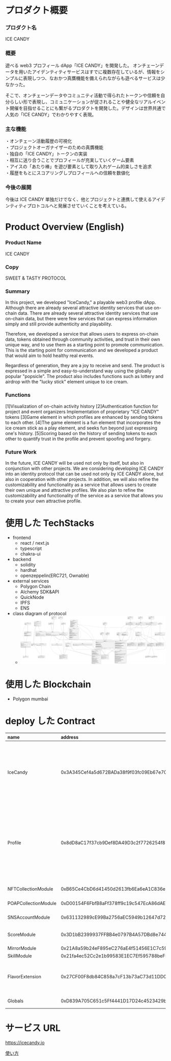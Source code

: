 # プロダクト概要

### プロダクト名

ICE CANDY

### 概要

遊べる web3 プロフィール dApp「ICE CANDY」を開発した。
オンチェーンデータを用いたアイデンティティサービスはすでに複数存在しているが、情報をシンプルに表現しつつ、なおかつ真贋機能を備えられながらも遊べるサービスは少なかった。

そこで、オンチェーンデータやコミュニティ活動で得られたトークンや信頼を自分らしい形で表現し、コミュニケーションが促されることや健全なリアルイベント開催を目指せることにも繋がるプロダクトを開発した。デザインは世界共通で人気の「ICE CANDY」でわかりやすく表現。

### 主な機能

・オンチェーン活動履歴の可視化  
・プロジェクトオーガナイザーのための真贋機能  
・独自の「ICE CANDY」トークンの実装  
・相互に送り合うことでプロフィールが充実していくゲーム要素  
・アイスの「あたり棒」を遊び要素として取り入れゲーム的楽しさを追求  
・履歴をもとにスコアリングしプロフィールへの信頼を数値化

### 今後の展開

今後は ICE CANDY 単独だけでなく、他とプロジェクトと連携して使えるアイデンティティプロトコルへと発展させていくことを考えている。

# Product Overview (English)

### Product Name

ICE CANDY

### Copy

SWEET & TASTY PROTOCOL

### Summary

In this project, we developed "IceCandy," a playable web3 profile dApp.
Although there are already several attractive identity services that use on-chain data. There are already several attractive identity services that use on-chain data, but there were few services that can express information simply and still provide authenticity and playability.

Therefore, we developed a service that allows users to express on-chain data, tokens obtained through community activities, and trust in their own unique way, and to use them as a starting point to promote communication.
This is the starting point for communication and we developed a product that would aim to hold healthy real events.

Regardless of generation, they are a joy to receive and send. The product is expressed in a simple and easy-to-understand way using the globally popular "popsicle". The product also includes functions such as lottery and airdrop with the "lucky stick" element unique to ice cream.

### Functions

[1]Visualization of on-chain activity history
[2]Authentication function for project and event organizers Implementation of proprietary "ICE CANDY" tokens
[3]Game element in which profiles are enhanced by sending tokens to each other.
[4]The game element is a fun element that incorporates the ice cream stick as a play element, and seeks fun beyond just expressing one's history.
[5]Scoring based on the history of sending tokens to each other to quantify trust in the profile and prevent spoofing and forgery.

### Future Work

In the future, ICE CANDY will be used not only by itself, but also in conjunction with other projects.
We are considering developing ICE CANDY into an identity protocol that can be used not only by ICE CANDY alone, but also in cooperation with other projects.
In addition, we will also refine the customizability and functionality as a service that allows users to create their own unique and attractive profiles.
We also plan to refine the customizability and functionality of the service as a service that allows you to create your own attractive profile.

# 使用した TechStacks
- frontend
  - react / next.js
  - typescript
  - chakra-ui
- backend
  - solidity
  - hardhat
  - openzeppelin(ERC721, Ownable)
- external services
  - Polygon Chain
  - Alchemy SDK&API
  - QuickNode
  - IPFS
  - ENS
- class diagram of protocol
  - ![class diagram](./protocol/classDiagram.svg)  
# 使用した Blockchain

- Polygon mumbai

# deploy した Contract

| name                 | address                                    | description                                                                                                                                                                                                                                                                                            |
| :------------------- | :----------------------------------------- | :----------------------------------------------------------------------------------------------------------------------------------------------------------------------------------------------------------------------------------------------------------------------------------------------------- |
| IceCandy             | 0x3A345Cef4a5d672BADa38f9f03fc09Eb67e70e39 | ERC721 IceCandy Token。send 関数を実行することでユーザー同士で IceCandy を送り合うことができる。IceCandy には not reveal,reveal,lucky,unlucky の 4 種類の token があり、IceCandy を送り合うことで token が変化する                                                                                     |
| Profile              | 0x8dD8aC17f37cb9Def8DA49D3c2f7726254f8772e | ERC721 Profile Token。ユーザーの Profile 情報を NFT として表現することができる。ユーザーの情報を module として Profile に紐付けることによって Profile が充実していく。また、Profile Score によって extension が利用できるようになり、extension を使うことで自分らしい Profile を作成することができる。 |
| NFTCollectionModule  | 0xB65Ce4CbD6d41450d2613fb6Ea6eA1C836eBb455 | Profile に登録する NFT のコレクション                                                                                                                                                                                                                                                                  |
| POAPCollectionModule | 0xD00154F6FbfB8aFf378ff9c19c547EcA86dAE03b | Profile に登録する POAP をのコレクション                                                                                                                                                                                                                                                               |
| SNSAccountModule     | 0x631132989cE99Ba2756aEC5949b12647d722Bc03 | Profile に登録する SNS Account                                                                                                                                                                                                                                                                         |
| ScoreModule          | 0x3D1bB2399937FFBB4e0797B4A57DBd8e744DCccD | Profile のスコア。IceCandy を送り合うことでスコアが上がる。                                                                                                                                                                                                                                            |
| MirrorModule         | 0x21A8a59b24eF895eC276aE4f51456E1C7c59fBab | TBD                                                                                                                                                                                                                                                                                                    |
| SkillModule          | 0x21fa4ec52Cc2e1b99583E1EC7Ef595788beF5586 | Profile にトプ録するスキル                                                                                                                                                                                                                                                                             |
| FlavorExtension      | 0x27CF00F8db84C858a7cF13b73aC73d11DD03b73f | スコアによって付与される extension。IceCandy のように Profile にフレーバーをトッピングすることができる                                                                                                                                                                                                 |
| Globals              | 0xD839A705C651c5Ff4441D17D24c4523429b90013 | 各コントラクトのアドレスを管理するコントラクト。                                                                                                                                                                                                                                                       |

# サービス URL

https://icecandy.io

[使い方](https://code4japan-community.notion.site/IceCandy-6a76fd525b434751929ee98b6c068c09)
